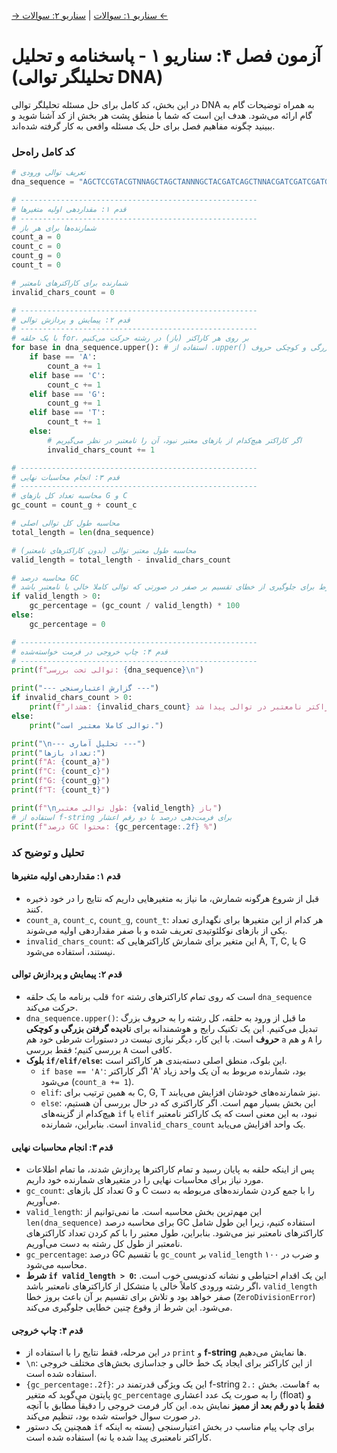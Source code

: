 [→ سناریو ۱: سوالات](./scenario-01-questions.md) | [سناریو ۲: سوالات ←](./scenario-02-questions.md)

# آزمون فصل ۴: سناریو ۱ - پاسخنامه و تحلیل (تحلیلگر توالی DNA)

در این بخش، کد کامل برای حل مسئله تحلیلگر توالی DNA به همراه توضیحات گام به گام ارائه می‌شود. هدف این است که شما با منطق پشت هر بخش از کد آشنا شوید و ببینید چگونه مفاهیم فصل برای حل یک مسئله واقعی به کار گرفته شده‌اند.

### کد کامل راه‌حل

```python
# تعریف توالی ورودی
dna_sequence = "AGCTCCGTACGTNNAGCTAGCTANNNGCTACGATCAGCTNNACGATCGATCGATGC"

# -----------------------------------------------------
# قدم ۱: مقداردهی اولیه متغیرها
# -----------------------------------------------------
# شمارنده‌ها برای هر باز
count_a = 0
count_c = 0
count_g = 0
count_t = 0

# شمارنده برای کاراکترهای نامعتبر
invalid_chars_count = 0

# -----------------------------------------------------
# قدم ۲: پیمایش و پردازش توالی
# -----------------------------------------------------
# با یک حلقه for، بر روی هر کاراکتر (باز) در رشته حرکت می‌کنیم
for base in dna_sequence.upper(): # استفاده از .upper() برای نادیده گرفتن بزرگی و کوچکی حروف
    if base == 'A':
        count_a += 1
    elif base == 'C':
        count_c += 1
    elif base == 'G':
        count_g += 1
    elif base == 'T':
        count_t += 1
    else:
        # اگر کاراکتر هیچ‌کدام از بازهای معتبر نبود، آن را نامعتبر در نظر می‌گیریم
        invalid_chars_count += 1

# -----------------------------------------------------
# قدم ۳: انجام محاسبات نهایی
# -----------------------------------------------------
# محاسبه تعداد کل بازهای G و C
gc_count = count_g + count_c

# محاسبه طول کل توالی اصلی
total_length = len(dna_sequence)

# محاسبه طول معتبر توالی (بدون کاراکترهای نامعتبر)
valid_length = total_length - invalid_chars_count

# محاسبه درصد GC
# یک شرط برای جلوگیری از خطای تقسیم بر صفر در صورتی که توالی کاملا خالی یا نامعتبر باشد
if valid_length > 0:
    gc_percentage = (gc_count / valid_length) * 100
else:
    gc_percentage = 0

# -----------------------------------------------------
# قدم ۴: چاپ خروجی در فرمت خواسته‌شده
# -----------------------------------------------------
print(f"توالی تحت بررسی: {dna_sequence}\n")

print("--- گزارش اعتبارسنجی ---")
if invalid_chars_count > 0:
    print(f"هشدار: {invalid_chars_count} کاراکتر نامعتبر در توالی پیدا شد.")
else:
    print("توالی کاملا معتبر است.")

print("\n--- تحلیل آماری ---")
print("تعداد بازها:")
print(f"A: {count_a}")
print(f"C: {count_c}")
print(f"G: {count_g}")
print(f"T: {count_t}")

print(f"\nطول توالی معتبر: {valid_length} باز")
# استفاده از f-string برای فرمت‌دهی درصد با دو رقم اعشار
print(f"درصد GC محتوا: {gc_percentage:.2f} %")

```

### تحلیل و توضیح کد

#### قدم ۱: مقداردهی اولیه متغیرها

- قبل از شروع هرگونه شمارش، ما نیاز به متغیرهایی داریم که نتایج را در خود ذخیره کنند.
- `count_a`, `count_c`, `count_g`, `count_t`: هر کدام از این متغیرها برای نگهداری تعداد یکی از بازهای نوکلئوتیدی تعریف شده و با صفر مقداردهی اولیه می‌شوند.
- `invalid_chars_count`: این متغیر برای شمارش کاراکترهایی که A, T, C, یا G نیستند، استفاده می‌شود.

#### قدم ۲: پیمایش و پردازش توالی

- قلب برنامه ما یک حلقه `for` است که روی تمام کاراکترهای رشته `dna_sequence` حرکت می‌کند.
- `dna_sequence.upper()`: ما قبل از ورود به حلقه، کل رشته را به حروف بزرگ تبدیل می‌کنیم. این یک تکنیک رایج و هوشمندانه برای **نادیده گرفتن بزرگی و کوچکی حروف** است. با این کار، دیگر نیازی نیست در دستورات شرطی خود هم `a` و هم `A` را بررسی کنیم؛ فقط بررسی `A` کافی است.
- **بلوک `if/elif/else`:** این بلوک، منطق اصلی دسته‌بندی هر کاراکتر است.
  - `if base == 'A'`: اگر کاراکتر 'A' بود، شمارنده مربوط به آن یک واحد زیاد می‌شود (`count_a += 1`).
  - `elif`: به همین ترتیب برای C, G, T نیز شمارنده‌های خودشان افزایش می‌یابند.
  - `else`: این بخش بسیار مهم است. اگر کاراکتری که در حال بررسی آن هستیم، هیچ‌کدام از گزینه‌های `if` یا `elif` نبود، به این معنی است که یک کاراکتر نامعتبر است. بنابراین، شمارنده `invalid_chars_count` یک واحد افزایش می‌یابد.

#### قدم ۳: انجام محاسبات نهایی

- پس از اینکه حلقه به پایان رسید و تمام کاراکترها پردازش شدند، ما تمام اطلاعات مورد نیاز برای محاسبات نهایی را در متغیرهای شمارنده خود داریم.
- `gc_count`: تعداد کل بازهای G و C را با جمع کردن شمارنده‌های مربوطه به دست می‌آوریم.
- `valid_length`: این مهم‌ترین بخش محاسبه است. ما نمی‌توانیم از `len(dna_sequence)` برای محاسبه درصد GC استفاده کنیم، زیرا این طول شامل کاراکترهای نامعتبر نیز می‌شود. بنابراین، طول معتبر را با کم کردن تعداد کاراکترهای نامعتبر از طول کل رشته به دست می‌آوریم.
- `gc_percentage`: درصد GC با تقسیم `gc_count` بر `valid_length` و ضرب در ۱۰۰ محاسبه می‌شود.
- **شرط `if valid_length > 0`:** این یک اقدام احتیاطی و نشانه کدنویسی خوب است. اگر رشته ورودی کاملاً خالی یا متشکل از کاراکترهای نامعتبر باشد، `valid_length` صفر خواهد بود و تلاش برای تقسیم بر آن باعث بروز خطا (`ZeroDivisionError`) می‌شود. این شرط از وقوع چنین خطایی جلوگیری می‌کند.

#### قدم ۴: چاپ خروجی

- در این مرحله، فقط نتایج را با استفاده از `print` و **f-string** ها نمایش می‌دهیم.
- `\n`: از این کاراکتر برای ایجاد یک خط خالی و جداسازی بخش‌های مختلف خروجی استفاده شده است.
- `{gc_percentage:.2f}`: این یک ویژگی قدرتمند در f-string هاست. بخش `:.2f` به پایتون می‌گوید که متغیر `gc_percentage` را به صورت یک عدد اعشاری (float) و **فقط با دو رقم بعد از ممیز** نمایش بده. این کار فرمت خروجی را دقیقاً مطابق با آنچه در صورت سوال خواسته شده بود، تنظیم می‌کند.
- همچنین یک دستور `if` برای چاپ پیام مناسب در بخش اعتبارسنجی (بسته به اینکه کاراکتر نامعتبری پیدا شده یا نه) استفاده شده است.
